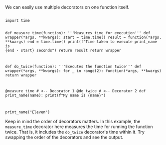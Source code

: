 We can easily use multiple decorators on one function itself.

<codeblock language="python" type="lesson">
<code>
import time

def measure_time(function):
  '''Measures time for execution'''
  def wrapper(*args, **kwargs):
    start = time.time()
    result = function(*args, **kwargs)
    end = time.time()
    print(f"Time taken to execute print_name is {end - start} seconds")
    return result
  return wrapper


def do_twice(function):
  '''Executes the function twice'''
  def wrapper(*args, **kwargs):
    for _ in range(2):
      function(*args, **kwargs)
  return wrapper


@measure_time # <-- Decorator 1
@do_twice # <-- Decorator 2
def print_name(name):
  print(f"My name is {name}")


print_name("Eleven")
</code>
</codeblock>

Keep in mind the order of decorators matters. In this example, the `measure_time` decorator here measures the time for running the function twice. That is, it includes the `do_twice` decorator's time within it. Try swapping the order of the decorators and see the output.

